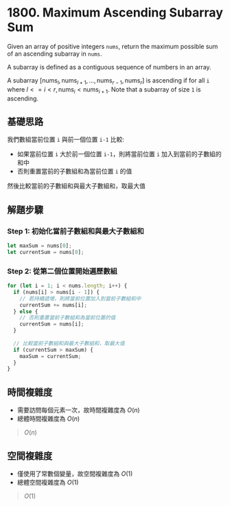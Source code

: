 # 1800. Maximum Ascending Subarray Sum

Given an array of positive integers `nums`, return the maximum possible sum of an ascending subarray in `nums`.

A subarray is defined as a contiguous sequence of numbers in an array.

A subarray $[\text{nums}_{l}, \text{nums}_{l+1}, ..., \text{nums}_{r-1}, \text{nums}_{r}]$ is ascending if for all `i` 
where $l <= i < r, \text{nums}_i < \text{nums}_{i+1}$. 
Note that a subarray of size `1` is ascending.

## 基礎思路
我們數組當前位置 `i` 與前一個位置 `i-1` 比較:
- 如果當前位置 `i` 大於前一個位置 `i-1`，則將當前位置 `i` 加入到當前的子數組的和中
- 否則重置當前的子數組和為當前位置 `i` 的值

然後比較當前的子數組和與最大子數組和，取最大值

## 解題步驟

### Step 1: 初始化當前子數組和與最大子數組和

```typescript
let maxSum = nums[0];
let currentSum = nums[0];
```

### Step 2: 從第二個位置開始遍歷數組

```typescript
for (let i = 1; i < nums.length; i++) {
  if (nums[i] > nums[i - 1]) {
    // 若持續遞增，則將當前位置加入到當前子數組和中
    currentSum += nums[i];
  } else {
    // 否則重置當前子數組和為當前位置的值
    currentSum = nums[i];
  }
  
  // 比較當前子數組和與最大子數組和，取最大值
  if (currentSum > maxSum) {
    maxSum = currentSum;
  }
}
```


## 時間複雜度
- 需要訪問每個元素一次，故時間複雜度為 $O(n)$
- 總體時間複雜度為 $O(n)$

> $O(n)$

## 空間複雜度
- 僅使用了常數個變量，故空間複雜度為 $O(1)$
- 總體空間複雜度為 $O(1)$

> $O(1)$
